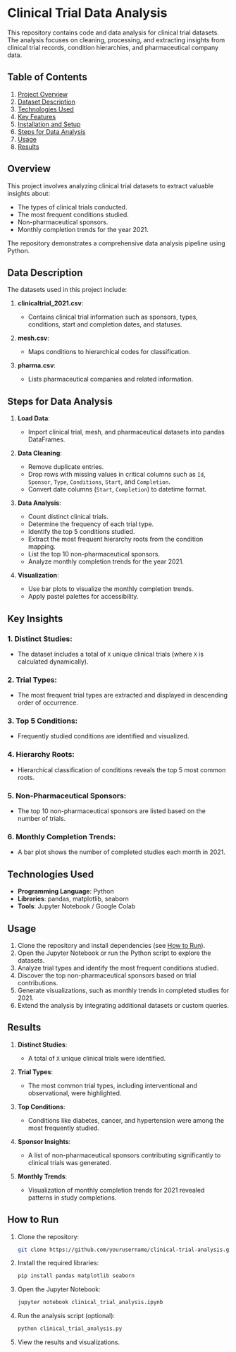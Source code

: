 # Clinical Trial Data Analysis

This repository contains code and data analysis for clinical trial datasets. The analysis focuses on cleaning, processing, and extracting insights from clinical trial records, condition hierarchies, and pharmaceutical company data.

## Table of Contents

1. [Project Overview](#project-overview)
2. [Dataset Description](#dataset-description)
3. [Technologies Used](#technologies-used)
4. [Key Features](#key-features)
5. [Installation and Setup](#installation-and-setup)
6. [Steps for Data Analysis](#steps-for-data-analysis)
7. [Usage](#usage)
8. [Results](#results)

## Overview

This project involves analyzing clinical trial datasets to extract valuable insights about:
- The types of clinical trials conducted.
- The most frequent conditions studied.
- Non-pharmaceutical sponsors.
- Monthly completion trends for the year 2021.

The repository demonstrates a comprehensive data analysis pipeline using Python.

## Data Description

The datasets used in this project include:

1. **clinicaltrial_2021.csv**:
   - Contains clinical trial information such as sponsors, types, conditions, start and completion dates, and statuses.
   
2. **mesh.csv**:
   - Maps conditions to hierarchical codes for classification.
   
3. **pharma.csv**:
   - Lists pharmaceutical companies and related information.

## Steps for Data Analysis

1. **Load Data**:
   - Import clinical trial, mesh, and pharmaceutical datasets into pandas DataFrames.

2. **Data Cleaning**:
   - Remove duplicate entries.
   - Drop rows with missing values in critical columns such as `Id`, `Sponsor`, `Type`, `Conditions`, `Start`, and `Completion`.
   - Convert date columns (`Start`, `Completion`) to datetime format.

3. **Data Analysis**:
   - Count distinct clinical trials.
   - Determine the frequency of each trial type.
   - Identify the top 5 conditions studied.
   - Extract the most frequent hierarchy roots from the condition mapping.
   - List the top 10 non-pharmaceutical sponsors.
   - Analyze monthly completion trends for the year 2021.

4. **Visualization**:
   - Use bar plots to visualize the monthly completion trends.
   - Apply pastel palettes for accessibility.

## Key Insights

### 1. Distinct Studies:
- The dataset includes a total of `X` unique clinical trials (where `X` is calculated dynamically).

### 2. Trial Types:
- The most frequent trial types are extracted and displayed in descending order of occurrence.

### 3. Top 5 Conditions:
- Frequently studied conditions are identified and visualized.

### 4. Hierarchy Roots:
- Hierarchical classification of conditions reveals the top 5 most common roots.

### 5. Non-Pharmaceutical Sponsors:
- The top 10 non-pharmaceutical sponsors are listed based on the number of trials.

### 6. Monthly Completion Trends:
- A bar plot shows the number of completed studies each month in 2021.

## Technologies Used

- **Programming Language**: Python
- **Libraries**: pandas, matplotlib, seaborn
- **Tools**: Jupyter Notebook / Google Colab

## Usage

1. Clone the repository and install dependencies (see [How to Run](#how-to-run)).
2. Open the Jupyter Notebook or run the Python script to explore the datasets.
3. Analyze trial types and identify the most frequent conditions studied.
4. Discover the top non-pharmaceutical sponsors based on trial contributions.
5. Generate visualizations, such as monthly trends in completed studies for 2021.
6. Extend the analysis by integrating additional datasets or custom queries.

## Results

1. **Distinct Studies**:
   - A total of `X` unique clinical trials were identified.

2. **Trial Types**:
   - The most common trial types, including interventional and observational, were highlighted.

3. **Top Conditions**:
   - Conditions like diabetes, cancer, and hypertension were among the most frequently studied.

4. **Sponsor Insights**:
   - A list of non-pharmaceutical sponsors contributing significantly to clinical trials was generated.

5. **Monthly Trends**:
   - Visualization of monthly completion trends for 2021 revealed patterns in study completions.

## How to Run

1. Clone the repository:
   ```bash
   git clone https://github.com/yourusername/clinical-trial-analysis.git
   ```

2. Install the required libraries:
   ```bash
   pip install pandas matplotlib seaborn
   ```

3. Open the Jupyter Notebook:
   ```bash
   jupyter notebook clinical_trial_analysis.ipynb
   ```

4. Run the analysis script (optional):
   ```bash
   python clinical_trial_analysis.py
   ```

5. View the results and visualizations.
